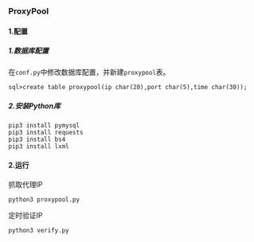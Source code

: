 ### ProxyPool

#### 1.配置
##### 1.数据库配置
在`conf.py`中修改数据库配置，并新建`proxypool`表。
```
sql>create table proxypool(ip char(20),port char(5),time char(30));
```

##### 2.安装Python库
```
pip3 install pymysql
pip3 install requests
pip3 install bs4
pip3 install lxml
```
#### 2.运行
抓取代理IP
```
python3 proxypool.py
```

定时验证IP
```
python3 verify.py
```





